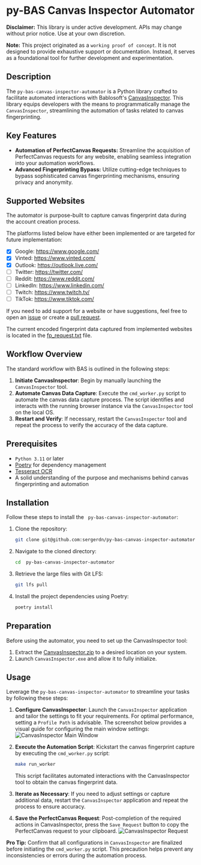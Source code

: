 # py-BAS Canvas Inspector Automator

**Disclaimer:** This library is under active development. APIs may change without prior notice. Use at your own
discretion.

**Note:** This project originated as a `working proof of concept`. It is not designed to provide exhaustive support or
documentation. Instead, it serves as a foundational tool for further development and experimentation.

## Description

The `py-bas-canvas-inspector-automator` is a Python library crafted to facilitate automated interactions with
Bablosoft's [CanvasInspector](https://wiki.bablosoft.com/doku.php?id=perfectcanvas). This library equips developers with
the means to programmatically manage the `CanvasInspector`, streamlining the automation of tasks related to canvas
fingerprinting.

## Key Features

- **Automation of PerfectCanvas Requests:** Streamline the acquisition of PerfectCanvas requests for any website,
  enabling seamless integration into your automation workflows.
- **Advanced Fingerprinting Bypass:** Utilize cutting-edge techniques to bypass sophisticated canvas fingerprinting
  mechanisms, ensuring privacy and anonymity.

## Supported Websites

The automator is purpose-built to capture canvas fingerprint data during the account creation process.

The platforms listed below have either been implemented or are targeted for future implementation:

- [x] Google: https://www.google.com/
- [x] Vinted: https://www.vinted.com/
- [x] Outlook: https://outlook.live.com/
- [ ] Twitter: https://twitter.com/
- [ ] Reddit: https://www.reddit.com/
- [ ] LinkedIn: https://www.linkedin.com/
- [ ] Twitch: https://www.twitch.tv/
- [ ] TikTok: https://www.tiktok.com/

If you need to add support for a website or have suggestions, feel free to open
an [issue](https://github.com/sergerdn/py-bas-canvas-inspector-automator/issues/new) or create
a [pull request](https://github.com/sergerdn/py-bas-canvas-inspector-automator/pulls).

The current encoded fingerprint data captured from implemented websites is located in
the [fp_request.txt](./docs/data/fp_request.txt) file.

## Workflow Overview

The standard workflow with BAS is outlined in the following steps:

1. **Initiate CanvasInspector**:
   Begin by manually launching the `CanvasInspector` tool.
2. **Automate Canvas Data Capture**:
   Execute the `cmd_worker.py` script to automate the canvas data capture process. The script identifies and interacts
   with the running browser instance via the `CanvasInspector` tool on the local OS.
3. **Restart and Verify**:
   If necessary, restart the `CanvasInspector` tool and repeat the process to verify the accuracy of the data capture.

## Prerequisites

- `Python 3.11` or later
- [Poetry](https://python-poetry.org/) for dependency management
- [Tesseract OCR](https://github.com/UB-Mannheim/tesseract/wiki#tesseract-installer-for-windows)
- A solid understanding of the purpose and mechanisms behind canvas fingerprinting and automation

## Installation

Follow these steps to install the ` py-bas-canvas-inspector-automator`:

1. Clone the repository:
    ```bash
    git clone git@github.com:sergerdn/py-bas-canvas-inspector-automator.git
    ```
2. Navigate to the cloned directory:
    ```bash
    cd  py-bas-canvas-inspector-automator
    ```
3. Retrieve the large files with Git LFS:
    ```bash
    git lfs pull
    ```
4. Install the project dependencies using Poetry:
    ```bash
    poetry install
    ```

## Preparation

Before using the automator, you need to set up the CanvasInspector tool:

1. Extract the [CanvasInspector.zip](contrib/CanvasInspector.zip) to a desired location on your system.
2. Launch `CanvasInspector.exe` and allow it to fully initialize.

## Usage

Leverage the `py-bas-canvas-inspector-automator` to streamline your tasks by following these steps:

1. **Configure CanvasInspector**:
   Launch the `CanvasInspector` application and tailor the settings to fit your requirements. For optimal performance,
   setting a `Profile Path` is advisable. The screenshot below provides a visual guide for configuring the main window
   settings:
   ![CanvasInspector Main Window](docs/images/canvas_main_window.png)
2. **Execute the Automation Script**:
   Kickstart the canvas fingerprint capture by executing the `cmd_worker.py` script:
    ```bash
    make run_worker
    ```
   This script facilitates automated interactions with the CanvasInspector tool to obtain the canvas fingerprint data.

3. **Iterate as Necessary**:
   If you need to adjust settings or capture additional data, restart the `CanvasInspector` application and repeat the
   process to ensure accuracy.
4. **Save the PerfectCanvas Request**:
   Post-completion of the required actions in CanvasInspector, press the `Save Request` button to copy the PerfectCanvas
   request to your clipboard.
   ![CanvasInspector Request](docs/images/canvas_copy_request.png)

**Pro Tip:** Confirm that all configurations in `CanvasInspector` are finalized before initiating the `cmd_worker.py`
script. This precaution helps prevent any inconsistencies or errors during the automation process.

